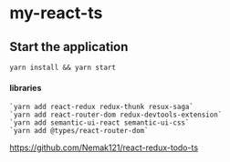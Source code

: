 # my-react-ts


## Start the application

`yarn install && yarn start`


#### libraries

```
`yarn add react-redux redux-thunk resux-saga`
`yarn add react-router-dom redux-devtools-extension`
`yarn add semantic-ui-react semantic-ui-css`
`yarn add @types/react-router-dom`
```

https://github.com/Nemak121/react-redux-todo-ts